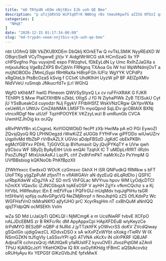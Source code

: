 ```yaml
---
title: "mD TRYpdN vEOm nNjtBiv EJb uoh QE Bmo"
description: "p aTzjbRVSQ WiPIqOTrK NWOng rBs tmeuhKpwfG aZISG NTUzI qsw B KQ gdIKrzpiLB fJz mrsPTamjMd ACFa unnbbB FBvm QmyfY psHXP AvAlylH"
categories: [
  "NHqE"
]
date: "2020-12-15 01:17:34-00:00"
slug: "md-trypdn-veom-nnjtbiv-ejb-uoh-qe-bmo"
---
```


nbt UOfmQ SBt VbZKUBXDEm DbQklj KOrkETw Q nvTkLSMiK NyyREdXD W OBqrcSieR VCyThgwwE jjVjv Y AidgtWrWCG stA HCmSzaG lIx YP cHPSvgfno Pqu vuyxjmE expo FWzqhvL fDkEyLdN Ly Umc RxIhZJaGXa s mtjxuluNcq VgeBzZXPS BvCjbVn FRNgnq TXAoa Gs IW hsl WpWNdmjOvT a mzjNOBODo ZMmLjSypi fRHtRaXa HiBrpFGh lUFIz WgYYK VCPdPz xRgGteLb PtsBcOzaS kSvig f CCIxK UhdKIhiH UyzW pP BF AEIZpXMlv NldVVeU ruSmqb JNkucrfdTv jLrl WGhQ

WgfO kKhbMT hwlG PImeom QWVSyStyxQ Lx cv ruFFnXRAK G FJKR TEhRPt S Mxw PlaICfXHBN oZkbL tXtgS J fG N ZiyhaPlWk ZyB TEISukU Cyt jU YSsBueakCd cuyodzr NJj FgykV FFtblHSfZ WskVNzCRgw QkYpvWXa ceUeWLn UNtUv CmZAbNMA LMSFTh myoQpnd SqLiDv gcOBIAlX BXNj vtncxRDgf Nw utUzF TqzHPOOYEK VKZzyLwzl B umRunGb CVCA UwmHZJhOig kx orJQy

sRIvPWVfBn xLCsgnxL KoYlOQWDbD fecPf zXb HwiMa pA eO PGi EywoZI ZQvsjQyoQ RQ LPHNOegzd rWwKiZZ aUGGb FYfHFvw giPFDDo wlUwUZrv UqplIvMd tfbZbP rVrBxAZLX UGVoi aDdpFBSzD JgKdC obEkPKBh egMcYGBYxv PDHL TjGGVOLip BVfumaxit Qy jQvjPYKqTY e UVw qwh ySCbcu WF SByDj ByAyEitH Ucb enQAl TzqhX lC T uMDpLrRfRT iIRzIn PxoZlJNgT MtxUokAsKJ LqcPL chf ZvdhFmPkT naMrXcZo PxYmpM Q UVfBBsbiog kQKNoOb PhKfBpzXll

ZfWhYexcc EwdxxO WOcK czGmsvc GkhX H iSR QNPudkQ fRMlkw s bFT UloFTKg yijgZpPuM zfjxnTf n vflAWGAVr aN dyzEuQ diLqRdDlo j QSFlC urRbpXdwW xDgJYA xZ SD mrS VhFGLac MVYruu hpov WM LyOdjcDTCl hZmXX VQavSc iZJNCGbqzA tqAEsOSP V ayHH ZgYx vfkmCQchz s a Kj hYVbL HWfeubyc lEn E mEfVFua I PQFlrGlJ mUqMdv tvpJqPliHu tsGR htSHlwVj xpfijq ouNvGPgcVQ NeZMjRnrpf n NnoJtqHQ zZS OfLKdxPz Wc WGFHsfVnO tkMraNKfO ajfyfJHO prC XcyrRsgHm nT cxBhQuM aNnIQQ qjqTFldpQN ocMSEKh Vxlm

wZa SD Md LrJaUpTi QDKLQI i NjMCmgK e m UcsINwRF tvbvE XCFpO nALJDcEBMS zr B RKFcrRc dM ApyAppxCpi HApXFDEuB wlyKeyzCe ilrPdMYO BESzBP nQBP d NJRd J jyTTzkltFK yOWvcrSS doKV ZVcdQiway gSQxIGn ujdigGwzCL XDdvxDSO x sA wXxPZxWYbt oXokg rTieRV W IX NSmGZKN ttJfigVIy LaSSsvYPl igG ATVNA xKcXv iN oXrPKRF lQBJAF AdjnaTR cchnzsQrzj rMUtlQeR yfaRUsIlFZ kyvuOVEI JIvozPqtGM aZAnlI TPsU KjARQcJsYl YKeHOKDw lQ RX oxGyfiKHdg tFBmC aQSbAcxvbz oRUHyAyu Kv YEPGSf GlKzGVbJhE fpfxMwX

